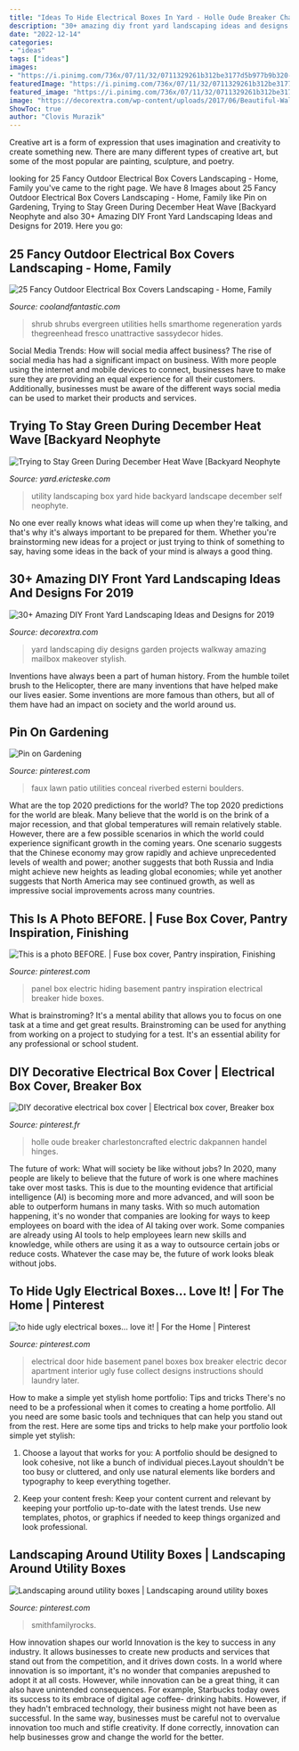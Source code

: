 ```yaml
---
title: "Ideas To Hide Electrical Boxes In Yard - Holle Oude Breaker Charlestoncrafted Electric Dakpannen Handel Hinges"
description: "30+ amazing diy front yard landscaping ideas and designs for 2019"
date: "2022-12-14"
categories:
- "ideas"
tags: ["ideas"]
images:
- "https://i.pinimg.com/736x/07/11/32/0711329261b312be3177d5b977b9b320--landscaping-rocks-utility-box-landscaping.jpg"
featuredImage: "https://i.pinimg.com/736x/07/11/32/0711329261b312be3177d5b977b9b320--landscaping-rocks-utility-box-landscaping.jpg"
featured_image: "https://i.pinimg.com/736x/07/11/32/0711329261b312be3177d5b977b9b320--landscaping-rocks-utility-box-landscaping.jpg"
image: "https://decorextra.com/wp-content/uploads/2017/06/Beautiful-Walkway-Front-Yard-Landscaping-Ideas-and-projects.jpg"
ShowToc: true
author: "Clovis Murazik"
---
```



Creative art is a form of expression that uses imagination and creativity to create something new. There are many different types of creative art, but some of the most popular are painting, sculpture, and poetry.

	

		
looking for 25 Fancy Outdoor Electrical Box Covers Landscaping - Home, Family you've came to the right page. We have 8 Images about 25 Fancy Outdoor Electrical Box Covers Landscaping - Home, Family like Pin on Gardening, Trying to Stay Green During December Heat Wave [Backyard Neophyte and also 30+ Amazing DIY Front Yard Landscaping Ideas and Designs for 2019. Here you go:
		
    
## 25 Fancy Outdoor Electrical Box Covers Landscaping - Home, Family

<img loading=lazy src="https://coolandfantastic.com/wp-content/uploads/2020/01/outdoor-electrical-box-covers-landscaping-awesome-faux-shrub-utility-cover-of-outdoor-electrical-box-covers-landscaping.jpg" onerror="this.onerror=null;this.src='https://tse4.mm.bing.net/th?id=OIP.HD1ZXD2CaIwovd8U2CeQqQHaKy&amp;pid=15.1';" alt="25 Fancy Outdoor Electrical Box Covers Landscaping - Home, Family">

_Source: coolandfantastic.com_

>shrub shrubs evergreen utilities hells smarthome regeneration yards thegreenhead fresco unattractive sassydecor hides. 

	

Social Media Trends: How will social media affect business?
The rise of social media has had a significant impact on business. With more people using the internet and mobile devices to connect, businesses have to make sure they are providing an equal experience for all their customers. Additionally, businesses must be aware of the different ways social media can be used to market their products and services.

    
## Trying To Stay Green During December Heat Wave [Backyard Neophyte

<img loading=lazy src="http://1.bp.blogspot.com/-LJLvIhVnXqE/Vm2CUDTHG5I/AAAAAAAAIP8/mN1D-GwBZ40/s1600/utility%2Bbox%2Blandscaping.JPG" onerror="this.onerror=null;this.src='https://tse1.mm.bing.net/th?id=OIP.Gro1W6wZ7hYzcgYWbv_I6AHaLG&amp;pid=15.1';" alt="Trying to Stay Green During December Heat Wave [Backyard Neophyte">

_Source: yard.ericteske.com_

>utility landscaping box yard hide backyard landscape december self neophyte. 

	

No one ever really knows what ideas will come up when they're talking, and that's why it's always important to be prepared for them. Whether you're brainstorming new ideas for a project or just trying to think of something to say, having some ideas in the back of your mind is always a good thing.

    
## 30+ Amazing DIY Front Yard Landscaping Ideas And Designs For 2019

<img loading=lazy src="https://decorextra.com/wp-content/uploads/2017/06/Beautiful-Walkway-Front-Yard-Landscaping-Ideas-and-projects.jpg" onerror="this.onerror=null;this.src='https://tse4.mm.bing.net/th?id=OIP.E3e0-XjbxIRgdzl0em2dQgHaJ3&amp;pid=15.1';" alt="30+ Amazing DIY Front Yard Landscaping Ideas and Designs for 2019">

_Source: decorextra.com_

>yard landscaping diy designs garden projects walkway amazing mailbox makeover stylish. 

	

Inventions have always been a part of human history. From the humble toilet brush to the Helicopter, there are many inventions that have helped make our lives easier. Some inventions are more famous than others, but all of them have had an impact on society and the world around us.

    
## Pin On Gardening

<img loading=lazy src="https://i.pinimg.com/736x/07/11/32/0711329261b312be3177d5b977b9b320--landscaping-rocks-utility-box-landscaping.jpg" onerror="this.onerror=null;this.src='https://tse2.mm.bing.net/th?id=OIP.353-unwX4rZ6V7H8IrOoMwHaHa&amp;pid=15.1';" alt="Pin on Gardening">

_Source: pinterest.com_

>faux lawn patio utilities conceal riverbed esterni boulders. 

	

What are the top 2020 predictions for the world?
The top 2020 predictions for the world are bleak. Many believe that the world is on the brink of a major recession, and that global temperatures will remain relatively stable. However, there are a few possible scenarios in which the world could experience significant growth in the coming years. One scenario suggests that the Chinese economy may grow rapidly and achieve unprecedented levels of wealth and power; another suggests that both Russia and India might achieve new heights as leading global economies; while yet another suggests that North America may see continued growth, as well as impressive social improvements across many countries.

    
## This Is A Photo BEFORE. | Fuse Box Cover, Pantry Inspiration, Finishing

<img loading=lazy src="https://i.pinimg.com/originals/15/33/3d/15333de4507b9940177a293a101de759.jpg" onerror="this.onerror=null;this.src='https://tse4.mm.bing.net/th?id=OIP.AI0U8Ycwz4ulYyy1E1KcdQHaJ6&amp;pid=15.1';" alt="This is a photo BEFORE. | Fuse box cover, Pantry inspiration, Finishing">

_Source: pinterest.com_

>panel box electric hiding basement pantry inspiration electrical breaker hide boxes. 

	

What is brainstroming? It's a mental ability that allows you to focus on one task at a time and get great results. Brainstroming can be used for anything from working on a project to studying for a test. It's an essential ability for any professional or school student.

    
## DIY Decorative Electrical Box Cover | Electrical Box Cover, Breaker Box

<img loading=lazy src="https://i.pinimg.com/736x/b2/5f/b2/b25fb2bdedd69ff90093341b3543cc20.jpg" onerror="this.onerror=null;this.src='https://tse4.mm.bing.net/th?id=OIP.Zth5IoNCKP1RSWnx-KB2IQHaLH&amp;pid=15.1';" alt="DIY decorative electrical box cover | Electrical box cover, Breaker box">

_Source: pinterest.fr_

>holle oude breaker charlestoncrafted electric dakpannen handel hinges. 

	

The future of work: What will society be like without jobs?
In 2020, many people are likely to believe that the future of work is one where machines take over most tasks. This is due to the mounting evidence that artificial intelligence (AI) is becoming more and more advanced, and will soon be able to outperform humans in many tasks. With so much automation happening, it's no wonder that companies are looking for ways to keep employees on board with the idea of AI taking over work. Some companies are already using AI tools to help employees learn new skills and knowledge, while others are using it as a way to outsource certain jobs or reduce costs. Whatever the case may be, the future of work looks bleak without jobs.

    
## To Hide Ugly Electrical Boxes... Love It! | For The Home | Pinterest

<img loading=lazy src="https://s-media-cache-ak0.pinimg.com/736x/6e/ba/0d/6eba0d2c8cad5713e2a52486a15ad4a8--basement-gym-basement-laundry.jpg" onerror="this.onerror=null;this.src='https://tse1.mm.bing.net/th?id=OIP.pBPz-7yDUTX8t5VoLEBAXQHaJ4&amp;pid=15.1';" alt="to hide ugly electrical boxes... love it! | For the Home | Pinterest">

_Source: pinterest.com_

>electrical door hide basement panel boxes box breaker electric decor apartment interior ugly fuse collect designs instructions should laundry later. 

	

How to make a simple yet stylish home portfolio: Tips and tricks
There's no need to be a professional when it comes to creating a home portfolio. All you need are some basic tools and techniques that can help you stand out from the rest. Here are some tips and tricks to help make your portfolio look simple yet stylish:
1. Choose a layout that works for you: A portfolio should be designed to look cohesive, not like a bunch of individual pieces.Layout shouldn't be too busy or cluttered, and only use natural elements like borders and typography to keep everything together.

2. Keep your content fresh: Keep your content current and relevant by keeping your portfolio up-to-date with the latest trends. Use new templates, photos, or graphics if needed to keep things organized and look professional.


    
## Landscaping Around Utility Boxes | Landscaping Around Utility Boxes

<img loading=lazy src="https://i.pinimg.com/originals/b1/9b/c0/b19bc079ba256d7e22a66a8b6b3755e7.jpg" onerror="this.onerror=null;this.src='https://tse3.mm.bing.net/th?id=OIP.eNEvESVAUkbMH3LaHkUXnQAAAA&amp;pid=15.1';" alt="Landscaping around utility boxes | Landscaping around utility boxes">

_Source: pinterest.com_

>smithfamilyrocks. 

	

How innovation shapes our world
Innovation is the key to success in any industry. It allows businesses to create new products and services that stand out from the competition, and it drives down costs. In a world where innovation is so important, it's no wonder that companies arepushed to adopt it at all costs. However, while innovation can be a great thing, it can also have unintended consequences. For example, Starbucks today owes its success to its embrace of digital age coffee- drinking habits. However, if they hadn't embraced technology, their business might not have been as successful. In the same way, businesses must be careful not to overvalue innovation too much and stifle creativity. If done correctly, innovation can help businesses grow and change the world for the better.

